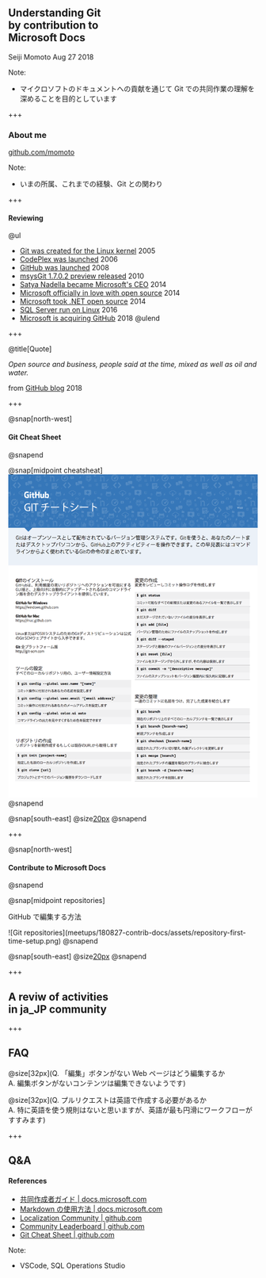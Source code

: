 ## Understanding Git<br>by contribution to<br>Microsoft Docs

Seiji Momoto Aug 27 2018

Note:

- マイクロソフトのドキュメントへの貢献を通じて Git での共同作業の理解を深めることを目的としています

+++

### About me

[github.com/momoto](https://github.com/momoto)

Note:

- いまの所属、これまでの経験、Git との関わり

+++

#### Reviewing

@ul
- [Git was created for the Linux kernel](https://git-scm.com/book/ja/v2/使い始める-Git略史) 2005
- [CodePlex was launched](https://www.codeplex.com) 2006
- [GitHub was launched](https://blog.github.com/2008-04-10-we-launched/) 2008
- [msysGit 1.7.0.2 preview released](https://github.com/msysgit/msysgit/releases/tag/Git-1.7.0.2-preview20100407-2.msysGit-netinstall) 2010
- [Satya Nadella became Microsoft's CEO](https://news.microsoft.com/2014/02/04/microsoft-board-names-satya-nadella-as-ceo/) 2014
- [Microsoft officially in love with open source](https://info.microsoft.com/rs/157-GQE-382/images/Microsoft-loves-Linux.pdf) 2014
- [Microsoft took .NET open source](https://news.microsoft.com/2014/11/12/microsoft-takes-net-open-source-and-cross-platform-adds-new-development-capabilities-with-visual-studio-2015-net-2015-and-visual-studio-online/) 2014
- [SQL Server run on Linux](https://blogs.microsoft.com/blog/2016/03/07/announcing-sql-server-on-linux/) 2016
- [Microsoft is acquiring GitHub](https://news.microsoft.com/2018/06/04/microsoft-to-acquire-github-for-7-5-billion/) 2018
@ulend

+++

@title[Quote]

*Open source and business, people said at the time, mixed as well as oil and water.*

from [GitHub blog](https://blog.github.com/2018-06-04-github-microsoft/) 2018

+++

@snap[north-west]
<h4>Git Cheat Sheet</h4>
@snapend

@snap[midpoint cheatsheat]
![Cheat Sheat #1](meetups/180827-contrib-docs/assets/git-cheat-sheet-01.png)
@snapend

@snap[south-east]
@size[20px](https://services.github.com/on-demand/downloads/ja/github-git-cheat-sheet.pdf)
@snapend

+++

@snap[north-west]
<h4>Contribute to Microsoft Docs</h4>
@snapend

@snap[midpoint repositories]
<p>GitHub で編集する方法</p>
![Git repositories](meetups/180827-contrib-docs/assets/repository-first-time-setup.png)
@snapend

@snap[south-east]
@size[20px](https://github.com/Microsoft/Localization/blob/master/Docs/ja-jp/edit-docs-on-github-guide.md)
@snapend

+++

## A reviw of activities <br>in ja_JP community

+++

## FAQ

@size[32px](Q. 「編集」ボタンがない Web ページはどう編集するか<br>A. 編集ボタンがないコンテンツは編集できないようです)

@size[32px](Q. プルリクエストは英語で作成する必要があるか<br>A. 特に英語を使う規則はないと思いますが、英語が最も円滑にワークフローがすすみます)

+++

## Q&A

#### References

- [共同作成者ガイド | docs.microsoft.com](https://docs.microsoft.com/ja-jp/contribute/)
- [Markdown の使用方法 | docs.microsoft.com](https://docs.microsoft.com/ja-jp/contribute/how-to-write-use-markdown)
- [Localization Community | github.com](https://github.com/Microsoft/Localization/wiki)
- [Community Leaderboard | github.com](https://microsoftl10n.github.io)
- [Git Cheat Sheet | github.com](https://services.github.com/on-demand/downloads/ja/github-git-cheat-sheet.pdf)

Note:

- VSCode, SQL Operations Studio